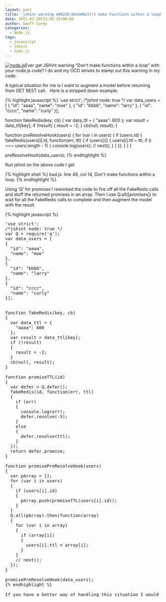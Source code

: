 ```yaml
---
layout: post
title: 'jshint warning &#8220;Don&#8217;t make functions within a loop&#8221;'
date: 2015-03-20T23:05:15+00:00
author: Geoff Corey
categories:
  - Node.js
tags:
  - javascript
  - jshint
  - node.js
---
```

[<img class=" size-medium wp-image-69 alignright" src="http://i2.wp.com/www.geoffcorey.com/wp-content/uploads/2015/03/nodejs-logo.png?fit=300%2C150" alt="node.js" data-recalc-dims="1" />](http://i1.wp.com/www.geoffcorey.com/wp-content/uploads/2015/03/nodejs-logo-e1426944427398.png)Ever get JSHint warning &#8220;Don&#8217;t make functions within a loop&#8221; with your node.js code? I do and my OCD strives to stamp out this warning in my code.

A typical situation for me is I want to augment a model before returning from GET REST call.   Here is a stripped down example:

{% highlight javascript %}
'use strict';
/*jshint node: true */
var data_users = [
{
  "id": "aaaa",
  "name": "moe"
},
{
  "id": "bbbb",
  "name": "larry"
},
{
  "id": "cccc",
  "name": "curly"
}];


function fakeRedis(key, cb)
{
  var data_ttl = {
    "aaaa": 600
  };
  var result = data_ttl[key];
  if (!result)
  {
    result = -2;
  }
  cb(null, result);
}

function preResolveHook(users)
{
  for (var i in users)
  {
   if (users.id)
   {
    fakeRedis(users[i].id, function(err, ttl)
    {
       if (users[i])
       {
          users[i].ttl = ttl;
          if (i === users.length - 1)
          {
            console.log(users);
            // next();
          }
        }
      });
    }
  }
}

preResolveHook(data_users);
{% endhighlight %}

Run jshint on the above code I get

{% highlight shell %}
bad.js: line 48, col 14, Don't make functions within a loop.
{% endhighlight %}

Using &#8216;Q&#8217; for promises I reworked the code to fire off all the FakeRedis calls and stuff the returned promises in an array. Then I use Q.all([promises]) to wait for all the FakeRedis calls to complete and then augment the model with the result.

{% highlight javascript %}
<pre>'use strict';
/*jshint node: true */
var Q = require('q');
var data_users = [
{
  "id": "aaaa",
  "name": "moe"
},
{
  "id": "bbbb",
  "name": "larry"
},
{
  "id": "cccc",
  "name": "curly"
}];


function fakeRedis(key, cb)
{
  var data_ttl = {
    "aaaa": 600
  };
  var result = data_ttl[key];
  if (!result)
  {
    result = -2;
  }
  cb(null, result);
}

function promiseTTL(id)
{
  var defer = Q.defer();
  fakeRedis(id, function(err, ttl)
  {
    if (err)
    {
      console.log(err);
      defer.resolve(-3);
    }
    else
    {
      defer.resolve(ttl);
    }
  });
  return defer.promise;
}

function promisePreResolveHook(users)
{
  var pArray = [];
  for (var i in users)
  {
    if (users[i].id)
    {
      pArray.push(promiseTTL(users[i].id));
    }
  }
  Q.all(pArray).then(function(array)
  {
    for (var i in array)
    {
      if (array[i])
      {
        users[i].ttl = array[i];
      }
    }
    // next();
  });
}

promisePreResolveHook(data_users);
{% endhighlight %}

If you have a better way of handling this situation I would love to hear from you!
